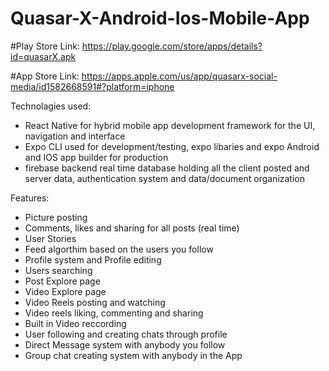 # Quasar-X-Android-Ios-Mobile-App

#Play Store Link: https://play.google.com/store/apps/details?id=quasarX.apk

#App Store Link: https://apps.apple.com/us/app/quasarx-social-media/id1582668591#?platform=iphone


Technolagies used: 
  - React Native for hybrid mobile app development framework for the UI, navigation and interface 
  - Expo CLI used for development/testing, expo libaries and expo Android and IOS app builder for production
  - firebase backend real time database holding all the client posted  and server data, authentication system and data/document organization
  
  
  
Features: 
  - Picture posting
  - Comments, likes and sharing for all posts (real time)
  - User Stories
  - Feed algorthim based on the users you follow 
  - Profile system and Profile editing 
  - Users searching
  - Post Explore page
  - Video Explore page 
  - Video Reels posting and watching 
  - Video reels liking, commenting and sharing 
  - Built in Video reccording 
  - User following and creating chats through profile 
  - Direct Message system with anybody you follow 
  - Group chat creating system with anybody in the App
  
